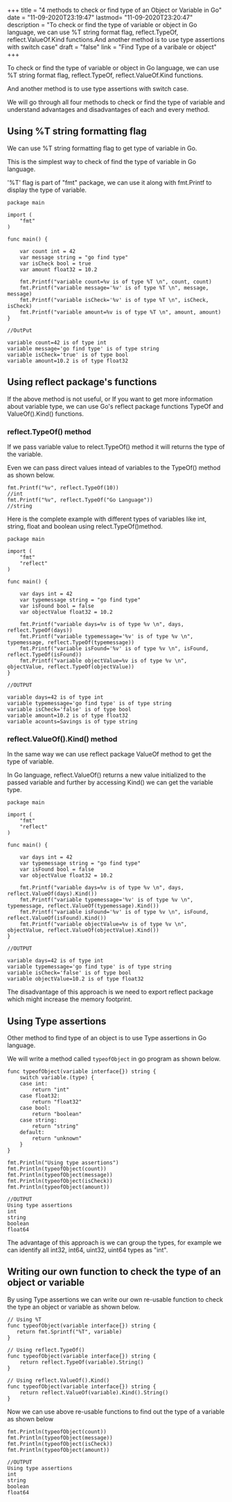 +++
title = "4 methods to check or find type of an Object or Variable in Go"
date = "11-09-2020T23:19:47"
lastmod= "11-09-2020T23:20:47"
description = "To check or find the type of variable or object in Go language, we can use %T string format flag, reflect.TypeOf, reflect.ValueOf.Kind functions.And another method is to use type assertions with switch case"
draft = "false"
link = "Find Type of a varibale or object"
+++

To check or find the type of variable or object in Go language, we can use %T string format flag, reflect.TypeOf, reflect.ValueOf.Kind functions. 

And another method is to use type assertions with switch case.

We will go through all four methods to check or find the type of variable and understand advantages and disadvantages of each and every method.

## Using %T string formatting flag

We can use %T string formatting flag to get type of variable in Go.

This is the simplest way to check of find the type of variable in Go language.

'%T' flag is part of "fmt" package, we can use it along with fmt.Printf to display the type of variable.

```
package main

import (
	"fmt"
)

func main() {

	var count int = 42
	var message string = "go find type"
	var isCheck bool = true
	var amount float32 = 10.2

	fmt.Printf("variable count=%v is of type %T \n", count, count)
	fmt.Printf("variable message='%v' is of type %T \n", message, message)
	fmt.Printf("variable isCheck='%v' is of type %T \n", isCheck, isCheck)
	fmt.Printf("variable amount=%v is of type %T \n", amount, amount)
}

//OutPut

variable count=42 is of type int
variable message='go find type' is of type string
variable isCheck='true' is of type bool
variable amount=10.2 is of type float32

```

## Using reflect package's functions

If the above method is not useful, or If you want to get more information about variable type, we can use Go's reflect package functions TypeOf and ValueOf().Kind() functions.

### reflect.TypeOf() method 

If we pass variable value to relect.TypeOf() method it will returns the type of the variable.

Even we can pass direct values intead of variables to the TypeOf() method as shown below.

```
fmt.Printf("%v", reflect.TypeOf(10))
//int
fmt.Printf("%v", reflect.TypeOf("Go Language"))
//string

```

Here is the complete example with different types of variables like int, string, float and boolean using relect.TypeOf()method.

```
package main

import (
	"fmt"
	"reflect"
)

func main() {

	var days int = 42
	var typemessage string = "go find type"
	var isFound bool = false
	var objectValue float32 = 10.2

	fmt.Printf("variable days=%v is of type %v \n", days, reflect.TypeOf(days))
	fmt.Printf("variable typemessage='%v' is of type %v \n", typemessage, reflect.TypeOf(typemessage))
	fmt.Printf("variable isFound='%v' is of type %v \n", isFound, reflect.TypeOf(isFound))
	fmt.Printf("variable objectValue=%v is of type %v \n", objectValue, reflect.TypeOf(objectValue))
}

//OUTPUT 

variable days=42 is of type int
variable typemessage='go find type' is of type string
variable isCheck='false' is of type bool
variable amount=10.2 is of type float32
variable acounts=Savings is of type string

```

### reflect.ValueOf().Kind() method 

In the same way we can use reflect package ValueOf method to get the type of variable.

In Go language, reflect.ValueOf() returns a new value initialized to the passed variable and further by accessing Kind() we can get the variable type.

```
package main

import (
	"fmt"
	"reflect"
)

func main() {

	var days int = 42
	var typemessage string = "go find type"
	var isFound bool = false
	var objectValue float32 = 10.2

	fmt.Printf("variable days=%v is of type %v \n", days, reflect.ValueOf(days).Kind())
	fmt.Printf("variable typemessage='%v' is of type %v \n", typemessage, reflect.ValueOf(typemessage).Kind())
	fmt.Printf("variable isFound='%v' is of type %v \n", isFound, reflect.ValueOf(isFound).Kind())
	fmt.Printf("variable objectValue=%v is of type %v \n", objectValue, reflect.ValueOf(objectValue).Kind())
}

//OUTPUT 

variable days=42 is of type int
variable typemessage='go find type' is of type string
variable isCheck='false' is of type bool
variable objectValue=10.2 is of type float32

```

The disadvantage of this approach is we need to export reflect package which might increase the memory footprint.

## Using Type assertions

Other method to find type of an object is to use Type assertions in Go language.

We will write a method called `typeofObject` in go program as shown below.

```
func typeofObject(variable interface{}) string {
	switch variable.(type) {
	case int:
		return "int"
	case float32:
		return "float32"
	case bool:
		return "boolean"
	case string:
		return "string"
	default:
		return "unknown"
	}
}

fmt.Println("Using type assertions")
fmt.Println(typeofObject(count))
fmt.Println(typeofObject(message))
fmt.Println(typeofObject(isCheck))
fmt.Println(typeofObject(amount))

//OUTPUT
Using type assertions
int
string
boolean
float64	
```

The advantage of this approach is we can group the types, for example we can identify all int32, int64, uint32, uint64 types as "int". 

## Writing our own function to check the type of an object or variable

By using Type assertions we can write our own re-usable function to check the type an object or variable as shown below.

```
// Using %T 
func typeofObject(variable interface{}) string {
   return fmt.Sprintf("%T", variable)
}

// Using reflect.TypeOf()
func typeofObject(variable interface{}) string {
    return reflect.TypeOf(variable).String()
}

// Using reflect.ValueOf().Kind()
func typeofObject(variable interface{}) string {
	return reflect.ValueOf(variable).Kind().String()
}
```

Now we can use above re-usable functions to find out the type of a variable as shown below

```
fmt.Println(typeofObject(count))
fmt.Println(typeofObject(message))
fmt.Println(typeofObject(isCheck))
fmt.Println(typeofObject(amount))

//OUTPUT
Using type assertions
int
string
boolean
float64	
```